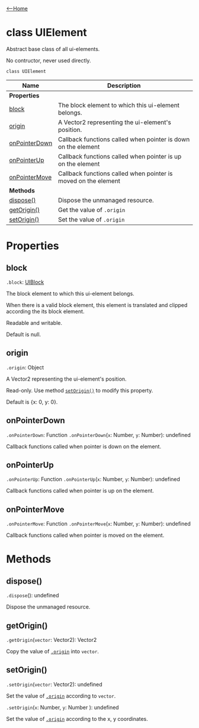 [<--Home](index.html)

# class UIElement

Abstract base class of all ui-elements.

No contructor, never used directly.

`class UIElement`

| Name                                                        | Description                                          |
| ------------------------------------------------------------| ---------------------------------------------------- |
| **Properties**                                              |                                                      |
| [block](#block)                                             | The block element to which this ui-element belongs.  |
| [origin](#origin)                                           | A Vector2 representing the ui-element's position.    |
| [onPointerDown](#onpointerdown)                             | Callback functions called when pointer is down on the element |
| [onPointerUp](#onpointerup)                                 | Callback functions called when pointer is up on the element |
| [onPointerMove](#onpointermove)                             | Callback functions called when pointer is moved on the element |
| **Methods**                                                 |                                                      |
| [dispose()](#dispose)                                       | Dispose the unmanaged resource.                      |
| [getOrigin()](#getorigin)                                   | Get the value of `.origin`                           |
| [setOrigin()](#setorigin)                                   | Set the value of `.origin`                           |

# Properties

## block

`.block`: [UIBlock](UIBlock.html)

The block element to which this ui-element belongs.

When there is a valid block element, this element is translated and clipped according the its block element.

Readable and writable.

Default is null.

## origin

`.origin`: Object

A Vector2 representing the ui-element's position.

Read-only. Use method [`setOrigin()`](#setorigin) to modify this property.

Default is {x: 0, y: 0}.

## onPointerDown

 `.onPointerDown`: Function
 `.onPointerDown`(`x`: Number, `y`: Number): undefined

Callback functions called when pointer is down on the element.

## onPointerUp

 `.onPointerUp`: Function
 `.onPointerUp`(`x`: Number, `y`: Number): undefined

Callback functions called when pointer is up on the element.

## onPointerMove

 `.onPointerMove`: Function
 `.onPointerMove`(`x`: Number, `y`: Number): undefined

Callback functions called when pointer is moved on the element.

# Methods

## dispose()

`.dispose`(): undefined

Dispose the unmanaged resource.

## getOrigin()

`.getOrigin`(`vector`: Vector2): Vector2

Copy the value of [`.origin`](#origin) into `vector`.

## setOrigin()

`.setOrigin`(`vector`: Vector2): undefined

Set the value of [`.origin`](#origin) according to `vector`.

`.setOrigin`(`x`: Number, `y`: Number ): undefined

Set the value of [`.origin`](#origin) according to the x, y coordinates.


